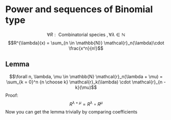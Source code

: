 # Power and sequences of Binomial type

$$\forall R : \text{ Combinatorial species }, \forall \lambda \in \mathbb{N}$$
$$R^{\lambda}(x) = \sum_{n \in \mathbb{N}} \mathcal{r}_n(\lambda)\cdot \frac{x^n}{n!}$$

## Lemma

$$\forall n, \lambda, \mu \in \mathbb{N} \mathcal{r}_n(\lambda + \mu) = \sum_{k = 0}^n {n \choose k} \mathcal{r}_k(\lambda) \cdot \mathcal{r}_{n - k}(\mu)$$
Proof:
$$R^{\lambda + \mu} = R^{\lambda} \circ R^{\mu}$$
Now you can get the lemma trivially by comparing coefficients
